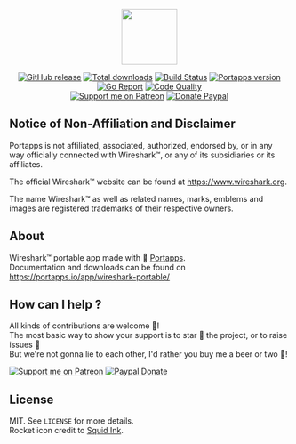 <p align="center"><a href="https://portapps.io/app/wireshark-portable/" target="_blank"><img width="100" src="https://github.com/portapps/wireshark-portable/blob/master/res/papp.png"></a></p>

<p align="center">
  <a href="https://portapps.io/app/wireshark-portable/#download"><img src="https://img.shields.io/github/release/portapps/wireshark-portable.svg?style=flat-square" alt="GitHub release"></a>
  <a href="https://portapps.io/app/wireshark-portable/#download"><img src="https://img.shields.io/github/downloads/portapps/wireshark-portable/total.svg?style=flat-square" alt="Total downloads"></a>
  <a href="https://travis-ci.com/portapps/wireshark-portable"><img src="https://img.shields.io/travis/com/portapps/wireshark-portable/master.svg?style=flat-square" alt="Build Status"></a>
  <a href="https://github.com/portapps/portapps"><img src="https://img.shields.io/badge/portapps-1.26.1-479fdb.svg?style=flat-square" alt="Portapps version"></a>
  <a href="https://goreportcard.com/report/github.com/portapps/wireshark-portable"><img src="https://goreportcard.com/badge/github.com/portapps/wireshark-portable?style=flat-square" alt="Go Report"></a>
  <a href="https://www.codacy.com/app/portapps/wireshark-portable"><img src="https://img.shields.io/codacy/grade/3b1541542e2a43f286361d495aeb7266.svg?style=flat-square" alt="Code Quality"></a>
  <br /><a href="https://www.patreon.com/crazymax"><img src="https://img.shields.io/badge/donate-patreon-f96854.svg?logo=patreon&style=flat-square" alt="Support me on Patreon"></a>
  <a href="https://www.paypal.me/crazyws"><img src="https://img.shields.io/badge/donate-paypal-00457c.svg?logo=paypal&style=flat-square" alt="Donate Paypal"></a>
</p>

## Notice of Non-Affiliation and Disclaimer

Portapps is not affiliated, associated, authorized, endorsed by, or in any way officially connected with Wireshark™, or any of its subsidiaries or its affiliates.

The official Wireshark™ website can be found at https://www.wireshark.org.

The name Wireshark™ as well as related names, marks, emblems and images are registered trademarks of their respective owners.

## About

Wireshark™ portable app made with 🚀 [Portapps](https://portapps.io).<br />
Documentation and downloads can be found on https://portapps.io/app/wireshark-portable/

## How can I help ?

All kinds of contributions are welcome :raised_hands:!<br />
The most basic way to show your support is to star :star2: the project, or to raise issues :speech_balloon:<br />
But we're not gonna lie to each other, I'd rather you buy me a beer or two :beers:!

[![Support me on Patreon](https://portapps.io/img/donate/patreon.png)](https://www.patreon.com/crazymax) 
[![Paypal Donate](https://portapps.io/img/donate/paypal.png)](https://www.paypal.me/crazyws)

## License

MIT. See `LICENSE` for more details.<br />
Rocket icon credit to [Squid Ink](http://thesquid.ink).
